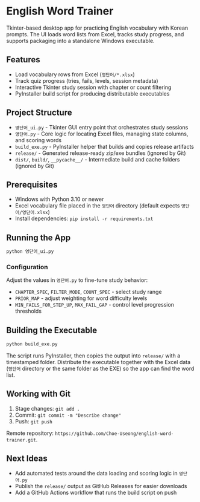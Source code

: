 ﻿# English Word Trainer

Tkinter-based desktop app for practicing English vocabulary with Korean prompts. The UI loads word lists from Excel, tracks study progress, and supports packaging into a standalone Windows executable.

## Features
- Load vocabulary rows from Excel (`영단어/*.xlsx`)
- Track quiz progress (tries, fails, levels, session metadata)
- Interactive Tkinter study session with chapter or count filtering
- PyInstaller build script for producing distributable executables

## Project Structure
- `영단어_ui.py` - Tkinter GUI entry point that orchestrates study sessions
- `영단어.py` - Core logic for locating Excel files, managing state columns, and scoring words
- `build_exe.py` - PyInstaller helper that builds and copies release artifacts
- `release/` - Generated release-ready zip/exe bundles (ignored by Git)
- `dist/`, `build/`, `__pycache__/` - Intermediate build and cache folders (ignored by Git)

## Prerequisites
- Windows with Python 3.10 or newer
- Excel vocabulary file placed in the `영단어` directory (default expects `영단어/영단어.xlsx`)
- Install dependencies: `pip install -r requirements.txt`

## Running the App
```bash
python 영단어_ui.py
```

### Configuration
Adjust the values in `영단어.py` to fine-tune study behavior:
- `CHAPTER_SPEC`, `FILTER_MODE`, `COUNT_SPEC` - select study range
- `PRIOR_MAP` - adjust weighting for word difficulty levels
- `MIN_FAILS_FOR_STEP_UP`, `MAX_FAIL_GAP` - control level progression thresholds

## Building the Executable
```bash
python build_exe.py
```
The script runs PyInstaller, then copies the output into `release/` with a timestamped folder. Distribute the executable together with the Excel data (`영단어` directory or the same folder as the EXE) so the app can find the word list.

## Working with Git
1. Stage changes: `git add .`
2. Commit: `git commit -m "Describe change"`
3. Push: `git push`

Remote repository: `https://github.com/Choe-Useong/english-word-trainer.git`.

## Next Ideas
- Add automated tests around the data loading and scoring logic in `영단어.py`
- Publish the `release/` output as GitHub Releases for easier downloads
- Add a GitHub Actions workflow that runs the build script on push
